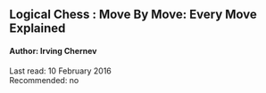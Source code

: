 ## Logical Chess : Move By Move: Every Move Explained

#### Author: Irving Chernev

Last read: 10 February 2016  
Recommended: no  
